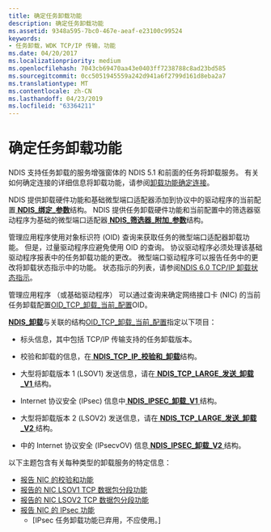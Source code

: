```yaml
---
title: 确定任务卸载功能
description: 确定任务卸载功能
ms.assetid: 9348a595-7bc0-467e-aeaf-e23100c99524
keywords:
- 任务卸载，WDK TCP/IP 传输，功能
ms.date: 04/20/2017
ms.localizationpriority: medium
ms.openlocfilehash: 7043cb69470aa43e0403ff7238788c8ad23bd585
ms.sourcegitcommit: 0cc5051945559a242d941a6f2799d161d8eba2a7
ms.translationtype: MT
ms.contentlocale: zh-CN
ms.lasthandoff: 04/23/2019
ms.locfileid: "63364211"
---
```

# <a name="determining-task-offload-capabilities"></a>确定任务卸载功能





NDIS 支持任务卸载的服务增强窗体的 NDIS 5.1 和前面的任务将卸载服务。 有关如何确定连接的详细信息将卸载功能，请参阅[卸载功能确定连接](determining-connection-offload-capabilities.md)。

NDIS 提供卸载硬件功能和基础微型端口适配器添加到协议中的驱动程序的当前配置[ **NDIS\_绑定\_参数**](https://msdn.microsoft.com/library/windows/hardware/ff564832)结构。 NDIS 提供任务卸载硬件功能和当前配置中的筛选器驱动程序为基础的微型端口适配器[ **NDIS\_筛选器\_附加\_参数**](https://msdn.microsoft.com/library/windows/hardware/ff565481)结构。

管理应用程序使用对象标识符 (OID) 查询来获取任务的微型端口适配器卸载功能。 但是，过量驱动程序应避免使用 OID 的查询。 协议驱动程序必须处理该基础驱动程序报表中的任务卸载功能的更改。 微型端口驱动程序可以报告任务中的更改将卸载状态指示中的功能。 状态指示的列表，请参阅[NDIS 6.0 TCP/IP 卸载状态指示](https://msdn.microsoft.com/library/windows/hardware/ff567880)。

管理应用程序 （或基础驱动程序） 可以通过查询来确定网络接口卡 (NIC) 的当前任务卸载配置[OID\_TCP\_卸载\_当前\_配置](https://msdn.microsoft.com/library/windows/hardware/ff569805)OID。

[ **NDIS\_卸载**](https://msdn.microsoft.com/library/windows/hardware/ff566599)与关联的结构[OID\_TCP\_卸载\_当前\_配置](https://msdn.microsoft.com/library/windows/hardware/ff569805)指定以下项目：

-   标头信息，其中包括 TCP/IP 传输支持的任务卸载版本。

-   校验和卸载的信息，在[ **NDIS\_TCP\_IP\_校验和\_卸载**](https://msdn.microsoft.com/library/windows/hardware/ff567878)结构。

-   大型将卸载版本 1 (LSOV1) 发送信息，请在[ **NDIS\_TCP\_LARGE\_发送\_卸载\_V1** ](https://msdn.microsoft.com/library/windows/hardware/ff567883)结构。

-   Internet 协议安全 (IPsec) 信息中[ **NDIS\_IPSEC\_卸载\_V1** ](https://msdn.microsoft.com/library/windows/hardware/ff565796)结构。

-   大型将卸载版本 2 (LSOV2) 发送信息，请在[ **NDIS\_TCP\_LARGE\_发送\_卸载\_V2** ](https://msdn.microsoft.com/library/windows/hardware/ff567884)结构。

-   中的 Internet 协议安全 (IPsecvOV) 信息[ **NDIS\_IPSEC\_卸载\_V2** ](https://msdn.microsoft.com/library/windows/hardware/ff565808)结构。

以下主题包含有关每种类型的卸载服务的特定信息：

-   [报告 NIC 的校验和功能](reporting-a-nic-s-checksum-capabilities.md)
-   [报告的 NIC LSOV1 TCP 数据包分段功能](reporting-a-nic-s-lsov1-tcp-packet-segmentation-capabilities.md)
-   [报告的 NIC LSOV2 TCP 数据包分段功能](reporting-a-nic-s-lsov2-tcp-packet-segmentation-capabilities.md)
-   [报告 NIC 的 IPsec 功能](reporting-a-nic-s-ipsec-capabilities.md)
    - \[IPsec 任务卸载功能已弃用，不应使用。\]

 

 





